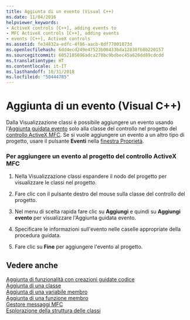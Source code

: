 ```yaml
---
title: Aggiunta di un evento (Visual C++)
ms.date: 11/04/2016
helpviewer_keywords:
- ActiveX controls [C++], adding events to
- MFC ActiveX controls [C++], adding events
- events [C++], ActiveX controls
ms.assetid: fe34832a-edfc-4f86-aacb-8df77001873d
ms.openlocfilehash: 6dd4ecd249e47523b08433bda12838fb8b220157
ms.sourcegitcommit: 6052185696adca270bc9bdbec45a626dd89cdcdd
ms.translationtype: HT
ms.contentlocale: it-IT
ms.lasthandoff: 10/31/2018
ms.locfileid: "50444785"
---
```

# <a name="adding-an-event-visual-c"></a>Aggiunta di un evento (Visual C++)

Dalla Visualizzazione classi è possibile aggiungere un evento usando l'[Aggiunta guidata evento](../ide/add-event-wizard.md) solo alla classe del controllo nel progetto del [controllo ActiveX MFC](../mfc/reference/creating-an-mfc-activex-control.md). Se si vuole aggiungere un evento a un altro tipo di progetto, usare il pulsante **Eventi** nella [finestra Proprietà](/visualstudio/ide/reference/properties-window).

### <a name="to-add-an-event-to-your-mfc-activex-control-project"></a>Per aggiungere un evento al progetto del controllo ActiveX MFC

1. Nella Visualizzazione classi espandere il nodo del progetto per visualizzare le classi nel progetto.

1. Fare clic con il pulsante destro del mouse sulla classe del controllo del progetto.

1. Nel menu di scelta rapida fare clic su **Aggiungi** e quindi su **Aggiungi evento** per visualizzare l'Aggiunta guidata evento.

1. Specificare le informazioni sull'evento nelle caselle appropriate della procedura guidata.

1. Fare clic su **Fine** per aggiungere l'evento al progetto.

## <a name="see-also"></a>Vedere anche

[Aggiunta di funzionalità con creazioni guidate codice](../ide/adding-functionality-with-code-wizards-cpp.md)<br>
[Aggiunta di una classe](../ide/adding-a-class-visual-cpp.md)<br>
[Aggiunta di una variabile membro](../ide/adding-a-member-variable-visual-cpp.md)<br>
[Aggiunta di una funzione membro](../ide/adding-a-member-function-visual-cpp.md)<br>
[Gestore messaggi MFC](../mfc/reference/adding-an-mfc-message-handler.md)<br>
[Esplorazione della struttura delle classi](../ide/navigating-the-class-structure-visual-cpp.md)